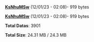 [**KsNhuMSw**](/data/KsNhuMSw.txt) (12/01/23 - 02:08)- 919 bytes

[**KsNhuMSw**](/data/KsNhuMSw.txt) (12/01/23 - 02:08)- 919 bytes

**Total Datas**: 3901

**Total Size**: 24.31 MB / 24.3 MB